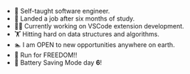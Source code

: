 - :full_moon_with_face: Self-taught software engineer.
- :checkered_flag: Landed a job after six months of study.
- :ok_man: Currently working on VSCode extension development.
- :weight_lifting: Hitting hard on data structures and algorithms.
- :swimmer: I am OPEN to new opportunities anywhere on earth.
- :runner: Run for FREEDOM!!
- :battery: Battery Saving Mode day **6**!

<!---
Near99/Near99 is a ✨ special ✨ repository because its `README.md` (this file) appears on your GitHub profile.
You can click the Preview link to take a look at your changes.
--->

